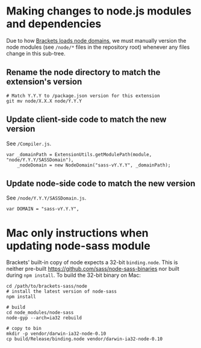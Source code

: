 # Making changes to node.js modules and dependencies

Due to how [Brackets loads node domains](https://github.com/adobe/brackets/issues/9744), we must manually version the node modules (see `/node/*` files in the repository root) whenever any files change in this sub-tree.

## Rename the node directory to match the extension's version

```
# Match Y.Y.Y to /package.json version for this extension
git mv node/X.X.X node/Y.Y.Y
```

## Update client-side code to match the new version

See `/Compiler.js`.

```
var _domainPath = ExtensionUtils.getModulePath(module, "node/Y.Y.Y/SASSDomain"),
    _nodeDomain = new NodeDomain("sass-vY.Y.Y", _domainPath);
```

## Update node-side code to match the new version

See `/node/Y.Y.Y/SASSDomain.js`.

```
var DOMAIN = "sass-vY.Y.Y",
```

# Mac only instructions when updating node-sass module

Brackets' built-in copy of node expects a 32-bit `binding.node`. This is
neither pre-built https://github.com/sass/node-sass-binaries nor built
during `npm install`. To build the 32-bit binary on Mac:

```
cd /path/to/brackets-sass/node
# install the latest version of node-sass
npm install

# build
cd node_modules/node-sass
node-gyp --arch=ia32 rebuild

# copy to bin
mkdir -p vendor/darwin-ia32-node-0.10
cp build/Release/binding.node vendor/darwin-ia32-node-0.10

```
